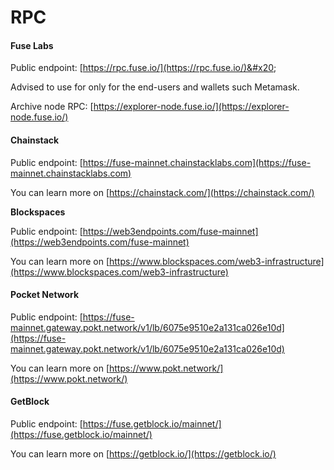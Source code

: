 # RPC

#### Fuse Labs

Public endpoint: [https://rpc.fuse.io/](https://rpc.fuse.io/)​&#x20;

Advised to use for only for the end-users and wallets such Metamask.

Archive node RPC:  [https://explorer-node.fuse.io/](https://explorer-node.fuse.io/)

#### Chainstack

Public endpoint:  [https://fuse-mainnet.chainstacklabs.com](https://fuse-mainnet.chainstacklabs.com)

You can learn more on [https://chainstack.com/](https://chainstack.com/)

**Blockspaces**

Public endpoint:  [https://web3endpoints.com/fuse-mainnet](https://web3endpoints.com/fuse-mainnet)

You can learn more on [https://www.blockspaces.com/web3-infrastructure](https://www.blockspaces.com/web3-infrastructure)

#### Pocket Network

Public endpoint: [https://fuse-mainnet.gateway.pokt.network/v1/lb/6075e9510e2a131ca026e10d](https://fuse-mainnet.gateway.pokt.network/v1/lb/6075e9510e2a131ca026e10d)​

You can learn more on [https://www.pokt.network/](https://www.pokt.network/)

#### GetBlock

Public endpoint: [https://fuse.getblock.io/mainnet/](https://fuse.getblock.io/mainnet/)

You can learn more on [https://getblock.io/](https://getblock.io/)
